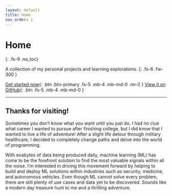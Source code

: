 ```yaml
---
layout: default
title: Home
nav_order: 1
---
```


# Home
{: .fs-9 .no_toc}

A collection of my personal projects and learning explorations.
{: .fs-6 .fw-300 }

[Get started now](#project){: .btn .btn-primary .fs-5 .mb-4 .mb-md-0 .mr-2 } [View it on GitHub](https://github.com/venGaza){: .btn .fs-5 .mb-4 .mb-md-0 }

---

## Thanks for visiting!

Sometimes you don’t know what you want until you just do. I had no clue what career I wanted to pursue after finishing college, but I did know that I wanted to live a life of adventure! After a slight life detour through military healthcare, I decided to completely change paths and delve into the world of programming.

With exabytes of data being produced daily, machine learning (ML) has come to be the forefront solution to find the most valuable signals within all the noise. I’m interested in driving this movement forward by helping to build and deploy ML solutions within industries such as security, medicine, and autonomous vehicles. Even though ML cannot solve every problem, there are still plenty of use cases and data yet to be discovered. Sounds like a modern day treasure hunt to me and a thrilling adventure.
